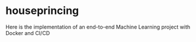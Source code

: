 # houseprincing
Here is the implementation of an end-to-end Machine Learning project with Docker and CI/CD
